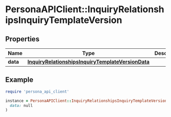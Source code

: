 # PersonaAPIClient::InquiryRelationshipsInquiryTemplateVersion

## Properties

| Name | Type | Description | Notes |
| ---- | ---- | ----------- | ----- |
| **data** | [**InquiryRelationshipsInquiryTemplateVersionData**](InquiryRelationshipsInquiryTemplateVersionData.md) |  | [optional] |

## Example

```ruby
require 'persona_api_client'

instance = PersonaAPIClient::InquiryRelationshipsInquiryTemplateVersion.new(
  data: null
)
```

